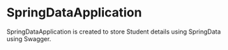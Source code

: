 # SpringDataApplication

SpringDataApplication is created to store Student details using SpringData using Swagger.
